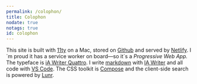 ```yaml
---
permalink: /colophon/
title: Colophon
nodate: true
notags: true
id: colophon
---
```


This site is built with [11ty](https://www.11ty.dev) on a Mac, stored on [Github](https://github.com) and served by [Netlify](https://www.netlify.com). I´m proud it has a service worker on board—so it´s a _Progressive Web App._ The typeface is [iA Writer Quattro](https://ia.net/writer/blog/a-typographic-christmas). I write [markdown](https://www.markdownguide.org) with [IA Writer](https://ia.net/writer) and all code with [VS Code](https://code.visualstudio.com). The CSS toolkit is [Compose](/tools/compose/) and the client-side search is powered by [Lunr](https://lunrjs.com/).
